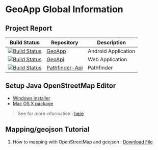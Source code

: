 # GeoApp Global Information

## Project Report

| Build Status | Repository | Description |
| --- | --- | --- |
|[![Build Status][travis-image-geo]][travis-url-geo]| [GeoApp] | Android Application |
|[![Build Status][travis-image-api]][travis-url-api]| [GeoApi] | Web Application |
|[![Build Status][travis-image-path]][travis-url-path]| [Pathfinder-Api] | Pathfinder |

## Setup Java OpenStreetMap Editor
* [Windows installer][JOSM-Windows]
* [Mac OS X package][JOSM-MAC]

> See for more information : [here][JOSM-URL]


## Mapping/geojson Tutorial
1. How to mapping with OpenStreetMap and geojson : [Download File][Geojson-Tuto]


[travis-image-geo]: https://travis-ci.org/601-H17/GeoApp.svg?branch=master
[travis-url-geo]: https://travis-ci.org/601-H17/GeoApp
[GeoApp]: https://github.com/601-H17/GeoApp

[travis-image-api]: https://travis-ci.org/601-H17/geo-api.svg?branch=master
[travis-url-api]: https://travis-ci.org/601-H17/geo-api
[GeoApi]: https://github.com/601-H17/geo-api

[travis-image-path]: https://travis-ci.org/601-H17/pathfinder-api.svg?branch=master
[travis-url-path]: https://travis-ci.org/601-H17/pathfinder-api
[Pathfinder-Api]: https://github.com/601-H17/pathfinder-api

[Geojson-Tuto]: https://github.com/601-H17/GeoApp/raw/master/HOW-TO.docx
[JOSM-Windows]: https://josm.openstreetmap.de/download/windows/josm-setup.exe
[JOSM-MAC]: https://josm.openstreetmap.de/download/macosx/josm-macosx.zip
[JOSM-URL]: https://josm.openstreetmap.de/